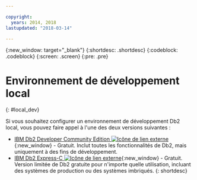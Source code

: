 ```yaml
---

copyright:
  years: 2014, 2018
lastupdated: "2018-03-14"

---
```


<!-- Attribute definitions --> 
{:new_window: target="_blank"}
{:shortdesc: .shortdesc}
{:codeblock: .codeblock}
{:screen: .screen}
{:pre: .pre}

# Environnement de développement local
{: #local_dev}

Si vous souhaitez configurer un environnement de développement Db2 local, vous pouvez faire appel à l'une des deux versions suivantes :

* [IBM Db2 Developer Community Edition ![Icône de lien externe](../../icons/launch-glyph.svg "Icône de lien externe")](https://www.ibm.com/us-en/marketplace/ibm-db2-direct-and-developer-editions){:new_window} - Gratuit. Inclut toutes les fonctionnalités de Db2, mais uniquement à des fins de développement.
* [IBM Db2 Express-C ![Icône de lien externe](../../icons/launch-glyph.svg "Icône de lien externe")](https://www.ibm.com/developerworks/downloads/im/db2express/){:new_window} - Gratuit. Version limitée de Db2 gratuite pour n'importe quelle utilisation, incluant des systèmes de production ou des systèmes imbriqués.
{: shortdesc}
